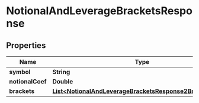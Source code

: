 

# NotionalAndLeverageBracketsResponse


## Properties

| Name | Type | Description | Notes |
|------------ | ------------- | ------------- | -------------|
|**symbol** | **String** |  |  [optional] |
|**notionalCoef** | **Double** |  |  [optional] |
|**brackets** | [**List&lt;NotionalAndLeverageBracketsResponse2BracketsInner&gt;**](NotionalAndLeverageBracketsResponse2BracketsInner.md) |  |  [optional] |



